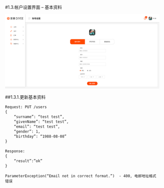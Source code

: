 #1.3.帐户设置界面 – 基本资料

![](2018-04-20-11-56-47.png)

##1.3.1.更新基本资料
```
Request: PUT /users
{
	“surname”: “test test”,
	“givenName”: “test test”,
	“email”: “test test”,
	“gender”: 1,
	“birthday”: “1988-08-08”
}

Response:
{
	“result”:”ok”
}

ParameterException(“Email not in correct format.”)  - 400, 电邮地址格式错误

```
